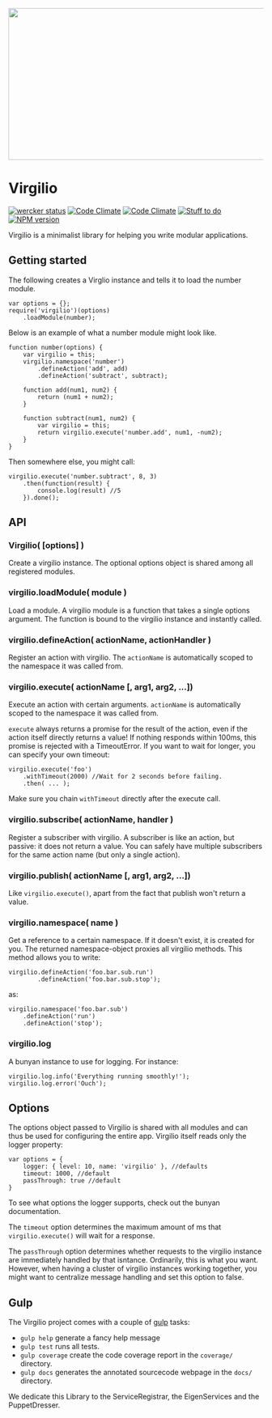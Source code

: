 <a href="https://github.com/icemobilelab/virgilio"><img src="https://raw.githubusercontent.com/icemobilelab/virgilio/master/images/virgilio.png" align="center"  height="300" width="600"/></a>

# Virgilio
[![wercker status](https://app.wercker.com/status/69a7f421e9d59612238df4e8af206558/s/master "wercker status")](https://app.wercker.com/project/bykey/69a7f421e9d59612238df4e8af206558) [![Code Climate](https://codeclimate.com/github/icemobilelab/virgilio/coverage.png)](https://codeclimate.com/github/icemobilelab/virgilio) [![Code Climate](https://codeclimate.com/github/icemobilelab/virgilio.png)](https://codeclimate.com/github/icemobilelab/virgilio) [![Stuff to do](https://badge.waffle.io/icemobilelab/virgilio.png?label=ready&title=Ready)](https://waffle.io/icemobilelab/virgilio) [![NPM version](https://badge.fury.io/js/virgilio.svg)](http://badge.fury.io/js/virgilio)

Virgilio is a minimalist library for helping you write modular applications.

## Getting started
The following creates a Virglio instance and tells it to load the number module.

    var options = {};
    require('virgilio')(options)
        .loadModule(number);

Below is an example of what a number module might look like.

    function number(options) {
        var virgilio = this;
        virgilio.namespace('number')
            .defineAction('add', add)
            .defineAction('subtract', subtract);

        function add(num1, num2) {
            return (num1 + num2);
        }

        function subtract(num1, num2) {
            var virgilio = this;
            return virgilio.execute('number.add', num1, -num2);
        }
    }

Then somewhere else, you might call:

    virgilio.execute('number.subtract', 8, 3)
        .then(function(result) {
            console.log(result) //5
        }).done();

## API
### Virgilio( [options] )
Create a virgilio instance.
The optional options object is shared among all registered modules.

### virgilio.loadModule( module )
Load a module.
A virgilio module is a function that takes a single options argument.
The function is bound to the virgilio instance and instantly called.

### virgilio.defineAction( actionName, actionHandler )
Register an action with virgilio.
The `actionName` is automatically scoped to the namespace it was called from.

### virgilio.execute( actionName [, arg1, arg2, ...])
Execute an action with certain arguments.
`actionName` is automatically scoped to the namespace it was called from.

`execute` always returns a promise for the result of the action, even if the action itself directly returns a value!
If nothing responds within 100ms, this promise is rejected with a TimeoutError.
If you want to wait for longer, you can specify your own timeout:

    virgilio.execute('foo')
        .withTimeout(2000) //Wait for 2 seconds before failing.
        .then( ... );

Make sure you chain `withTimeout` directly after the execute call.

### virgilio.subscribe( actionName, handler )
Register a subscriber with virgilio.
A subscriber is like an action, but passive: it does not return a value.
You can safely have multiple subscribers for the same action name (but only a single action).

### virgilio.publish( actionName [, arg1, arg2, ...])
Like `virgilio.execute()`, apart from the fact that publish won't return a value.

### virgilio.namespace( name )
Get a reference to a certain namespace.
If it doesn't exist, it is created for you.
The returned namespace-object proxies all virgilio methods.
This method allows you to write:

    virgilio.defineAction('foo.bar.sub.run')
            .defineAction('foo.bar.sub.stop');

as:

    virgilio.namespace('foo.bar.sub')
        .defineAction('run')
        .defineAction('stop');

### virgilio.log
A bunyan instance to use for logging.
For instance:

    virgilio.log.info('Everything running smoothly!');
    virgilio.log.error('Ouch');

## Options
The options object passed to Virgilio is shared with all modules and can thus be used for configuring the entire app.
Virgilio itself reads only the logger property:

    var options = {
        logger: { level: 10, name: 'virgilio' }, //defaults
        timeout: 1000, //default
        passThrough: true //default
    }

To see what options the logger supports, check out the bunyan documentation.

The `timeout` option determines the maximum amount of ms that `virgilio.execute()` will wait for a response.

The `passThrough` option determines whether requests to the virgilio instance are immediately handled by that isntance.
Ordinarily, this is what you want. However, when having a cluster of virgilio instances working together,
you might want to centralize message handling and set this option to false.

## Gulp
The Virgilio project comes with a couple of [gulp](http://gulpjs.com/) tasks:

- `gulp help` generate a fancy help message
- `gulp test` runs all tests.
- `gulp coverage` create the code coverage report in the `coverage/` directory.
- `gulp docs` generates the annotated sourcecode webpage in the `docs/` directory.



We dedicate this Library to the ServiceRegistrar, the EigenServices and the PuppetDresser.
